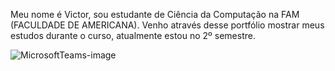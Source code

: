 Meu nome é Victor, sou estudante de Ciência da Computação na FAM (FACULDADE DE AMERICANA). 
Venho através desse portfólio mostrar meus estudos durante o curso, atualmente estou no 2º semestre. 

![MicrosoftTeams-image](https://user-images.githubusercontent.com/104170913/194876470-c137c30c-8ae0-4a70-b541-2f459af2e767.png)
